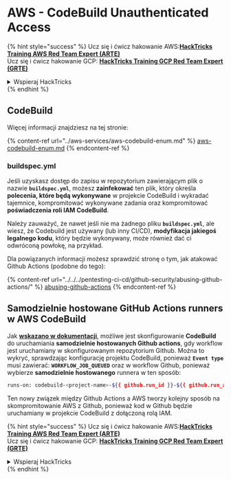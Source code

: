 # AWS - CodeBuild Unauthenticated Access

{% hint style="success" %}
Ucz się i ćwicz hakowanie AWS:<img src="/.gitbook/assets/image.png" alt="" data-size="line">[**HackTricks Training AWS Red Team Expert (ARTE)**](https://training.hacktricks.xyz/courses/arte)<img src="/.gitbook/assets/image.png" alt="" data-size="line">\
Ucz się i ćwicz hakowanie GCP: <img src="/.gitbook/assets/image (2).png" alt="" data-size="line">[**HackTricks Training GCP Red Team Expert (GRTE)**<img src="/.gitbook/assets/image (2).png" alt="" data-size="line">](https://training.hacktricks.xyz/courses/grte)

<details>

<summary>Wspieraj HackTricks</summary>

* Sprawdź [**plany subskrypcji**](https://github.com/sponsors/carlospolop)!
* **Dołącz do** 💬 [**grupy Discord**](https://discord.gg/hRep4RUj7f) lub [**grupy telegram**](https://t.me/peass) lub **śledź** nas na **Twitterze** 🐦 [**@hacktricks\_live**](https://twitter.com/hacktricks\_live)**.**
* **Dziel się trikami hakerskimi, przesyłając PR do** [**HackTricks**](https://github.com/carlospolop/hacktricks) i [**HackTricks Cloud**](https://github.com/carlospolop/hacktricks-cloud) repozytoriów na githubie.

</details>
{% endhint %}

## CodeBuild

Więcej informacji znajdziesz na tej stronie:

{% content-ref url="../aws-services/aws-codebuild-enum.md" %}
[aws-codebuild-enum.md](../aws-services/aws-codebuild-enum.md)
{% endcontent-ref %}

### buildspec.yml

Jeśli uzyskasz dostęp do zapisu w repozytorium zawierającym plik o nazwie **`buildspec.yml`**, możesz **zainfekować** ten plik, który określa **polecenia, które będą wykonywane** w projekcie CodeBuild i wykradać tajemnice, kompromitować wykonywane zadania oraz kompromitować **poświadczenia roli IAM CodeBuild**.

Należy zauważyć, że nawet jeśli nie ma żadnego pliku **`buildspec.yml`**, ale wiesz, że Codebuild jest używany (lub inny CI/CD), **modyfikacja jakiegoś legalnego kodu**, który będzie wykonywany, może również dać ci odwróconą powłokę, na przykład.

Dla powiązanych informacji możesz sprawdzić stronę o tym, jak atakować Github Actions (podobne do tego):

{% content-ref url="../../../pentesting-ci-cd/github-security/abusing-github-actions/" %}
[abusing-github-actions](../../../pentesting-ci-cd/github-security/abusing-github-actions/)
{% endcontent-ref %}

## Samodzielnie hostowane GitHub Actions runners w AWS CodeBuild <a href="#action-runner" id="action-runner"></a>

Jak [**wskazano w dokumentacji**](https://docs.aws.amazon.com/codebuild/latest/userguide/action-runner.html), możliwe jest skonfigurowanie **CodeBuild** do uruchamiania **samodzielnie hostowanych Github actions**, gdy workflow jest uruchamiany w skonfigurowanym repozytorium Github. Można to wykryć, sprawdzając konfigurację projektu CodeBuild, ponieważ **`Event type`** musi zawierać: **`WORKFLOW_JOB_QUEUED`** oraz w workflow Github, ponieważ wybierze **samodzielnie hostowanego** runnera w ten sposób:
```bash
runs-on: codebuild-<project-name>-${{ github.run_id }}-${{ github.run_attempt }}
```
Ten nowy związek między Github Actions a AWS tworzy kolejny sposób na skompromitowanie AWS z Github, ponieważ kod w Github będzie uruchamiany w projekcie CodeBuild z dołączoną rolą IAM.

{% hint style="success" %}
Ucz się i ćwicz hakowanie AWS:<img src="/.gitbook/assets/image.png" alt="" data-size="line">[**HackTricks Training AWS Red Team Expert (ARTE)**](https://training.hacktricks.xyz/courses/arte)<img src="/.gitbook/assets/image.png" alt="" data-size="line">\
Ucz się i ćwicz hakowanie GCP: <img src="/.gitbook/assets/image (2).png" alt="" data-size="line">[**HackTricks Training GCP Red Team Expert (GRTE)**<img src="/.gitbook/assets/image (2).png" alt="" data-size="line">](https://training.hacktricks.xyz/courses/grte)

<details>

<summary>Wspieraj HackTricks</summary>

* Sprawdź [**plany subskrypcji**](https://github.com/sponsors/carlospolop)!
* **Dołącz do** 💬 [**grupy Discord**](https://discord.gg/hRep4RUj7f) lub [**grupy telegram**](https://t.me/peass) lub **śledź** nas na **Twitterze** 🐦 [**@hacktricks\_live**](https://twitter.com/hacktricks\_live)**.**
* **Dziel się trikami hakerskimi, przesyłając PR-y do** [**HackTricks**](https://github.com/carlospolop/hacktricks) i [**HackTricks Cloud**](https://github.com/carlospolop/hacktricks-cloud) repozytoriów na githubie.

</details>
{% endhint %}
